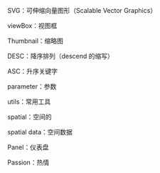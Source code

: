 SVG：可伸缩向量图形（Scalable Vector Graphics）

viewBox：视图框

Thumbnail：缩略图

DESC：降序排列（descend 的缩写）

ASC：升序关键字

parameter：参数

utils：常用工具

spatial：空间的      

spatial data：空间数据

Panel：仪表盘

Passion：热情